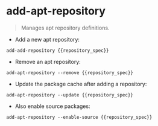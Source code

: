 # add-apt-repository

> Manages apt repository definitions.

- Add a new apt repository:

`add-add-repository {{repository_spec}}`

- Remove an apt repository:

`add-apt-repository --remove {{repository_spec}}`

- Update the package cache after adding a repository:

`add-apt-repository --update {{repository_spec}}`

- Also enable source packages:

`add-apt-repository --enable-source {{repository_spec}}`
